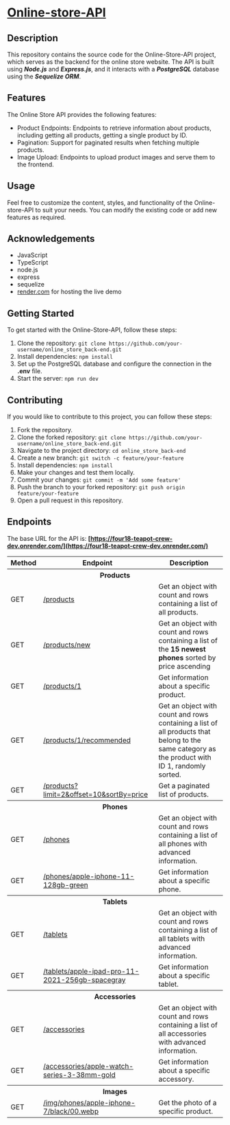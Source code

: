 # [Online-store-API](https://four18-teapot-crew-dev.onrender.com/)

## Description

This repository contains the source code for the Online-Store-API project, which serves as the backend for the online store website. The API is built using **_Node.js_** and **_Express.js_**, and it interacts with a **_PostgreSQL_** database using the **_Sequelize ORM_**.

## Features

The Online Store API provides the following features:

- Product Endpoints: Endpoints to retrieve information about products, including getting all products, getting a single product by ID.
- Pagination: Support for paginated results when fetching multiple products.
- Image Upload: Endpoints to upload product images and serve them to the frontend.

## Usage

Feel free to customize the content, styles, and functionality of the Online-store-API to suit your needs. You can modify the existing code or add new features as required.

## Acknowledgements

- JavaScript
- TypeScript
- node.js
- express
- sequelize
- [render.com](https://render.com/) for hosting the live demo

## Getting Started

To get started with the Online-Store-API, follow these steps:

1. Clone the repository: `git clone https://github.com/your-username/online_store_back-end.git`
2. Install dependencies: `npm install`
3. Set up the PostgreSQL database and configure the connection in the **.env** file.
4. Start the server: `npm run dev`

## Contributing

If you would like to contribute to this project, you can follow these steps:

1. Fork the repository.
2. Clone the forked repository: `git clone https://github.com/your-username/online_store_back-end.git`
3. Navigate to the project directory: `cd online_store_back-end`
4. Create a new branch: `git switch -c feature/your-feature`
5. Install dependencies: `npm install`
6. Make your changes and test them locally.
7. Commit your changes: `git commit -m 'Add some feature'`
8. Push the branch to your forked repository: `git push origin feature/your-feature`
9. Open a pull request in this repository.

## Endpoints

The base URL for the API is: **[https://four18-teapot-crew-dev.onrender.com/](https://four18-teapot-crew-dev.onrender.com/)**

<table>
    <tr>
        <th>
        	Method
        </th>
        <th>
        	Endpoint
        </th>
        <th>
        	Description
        </th>
    </tr>
    	<tr>
        	<th colspan="3">Products</th>
    	</tr>
    <tr>
        <td>
        	GET
        </td>
        <td>
        	<a href="https://four18-teapot-crew-dev.onrender.com/products">
        		/products
            </a>
        </td>
        <td>
        	Get an object with count and rows containing a list of all products.
        </td>
    </tr>
    <tr>
        <td>
        	GET
        </td>
        <td>
        	<a href="https://four18-teapot-crew-dev.onrender.com/products/new">
        		/products/new
            </a>
        </td>
        <td>
        	Get an object with count and rows containing a list of the <strong>15 newest phones</strong> sorted by price ascending
        </td>
    </tr>
    <tr>
        <td>
        	GET
        </td>
        <td>
          <a href="https://four18-teapot-crew-dev.onrender.com/products/1">
              /products/1
          </a>
        </td>
        <td>
        	Get information about a specific product.
        </td>
    </tr>
    <tr>
        <td>
        	GET
        </td>
        <td>
          <a href="https://four18-teapot-crew-dev.onrender.com/products/1/recommended">
          	/products/1/recommended
          </a>
        </td>
        <td>
        	Get an object with count and rows containing a list of all products that belong to the same category as the product with ID 1, randomly sorted.
        </td>
    </tr>
    <tr>
        <td>
        	GET
        </td>
        <td>
          <a href="https://four18-teapot-crew-dev.onrender.com/products?limit=2&offset=10&sortBy=price">
          	/products?limit=2&offset=10&sortBy=price
          </a>
        </td>
        <td>
        	Get a paginated list of products.
        </td>
    </tr>
    	<tr>
        	<th colspan="3">Phones</th>
    	</tr>
    <tr>
        <td>
        	GET
        </td>
        <td>
          <a href="https://four18-teapot-crew-dev.onrender.com/phones">
          	/phones
          </a>
        </td>
        <td>
        	Get an object with count and rows containing a list of all phones with advanced information.
        </td>
    </tr>
    <tr>
        <td>
        	GET
        </td>
        <td>
          <a href="https://four18-teapot-crew-dev.onrender.com/phones/apple-iphone-11-128gb-green">
          	/phones/apple-iphone-11-128gb-green
          </a>
        </td>
        <td>
        	Get information about a specific phone.
        </td>
    </tr>
    	<tr>
        	<th colspan="3">Tablets</th>
    	</tr>
    <tr>
        <td>
        	GET
        </td>
        <td>
          <a href="https://four18-teapot-crew-dev.onrender.com/tablets">
          	/tablets
          </a>
        </td>
        <td>
        	Get an object with count and rows containing a list of all tablets with advanced information.
        </td>
    </tr>
    <tr>
        <td>
        	GET
        </td>
        <td>
          <a href="https://four18-teapot-crew-dev.onrender.com/tablets/apple-ipad-pro-11-2021-256gb-spacegray">
          	/tablets/apple-ipad-pro-11-2021-256gb-spacegray
          </a>
        </td>
        <td>
        	Get information about a specific tablet.
        </td>
    </tr>
    	<tr>
        	<th colspan="3">Accessories</th>
    	</tr>
    <tr>
        <td>
        	GET
        </td>
        <td>
          <a href="https://four18-teapot-crew-dev.onrender.com/accessories">
          	/accessories
          </a>
        </td>
        <td>
        	Get an object with count and rows containing a list of all accessories with advanced information.
        </td>
    </tr>
    <tr>
        <td>
        	GET
        </td>
        <td>
          <a href="https://four18-teapot-crew-dev.onrender.com/accessories/apple-watch-series-3-38mm-gold">
          	/accessories/apple-watch-series-3-38mm-gold
          </a>
        </td>
        <td>
        	Get information about a specific accessory.
        </td>
    </tr>
    	<tr>
        	<th colspan="3">Images</th>
    	</tr>
    <tr>
        <td>
        	GET
        </td>
        <td>
          <a href="https://four18-teapot-crew-dev.onrender.com/img/phones/apple-iphone-7/black/00.webp">
          	/img/phones/apple-iphone-7/black/00.webp
          </a>
        </td>
        <td>
        	Get the photo of a specific product.
        </td>
    </tr>
</table>

